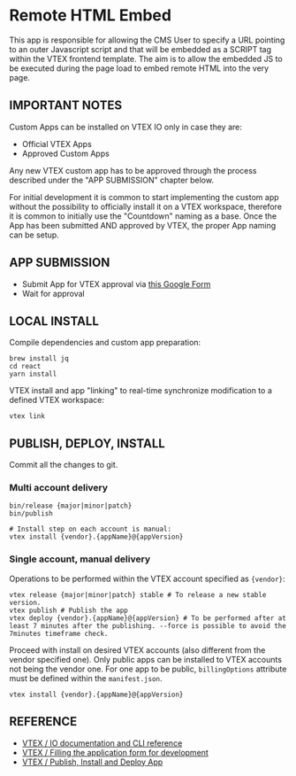# Remote HTML Embed

This app is responsible for allowing the CMS User to specify a URL pointing to an outer Javascript script and that will be embedded as a SCRIPT tag within the VTEX frontend template.
The aim is to allow the embedded JS to be executed during the page load to embed remote HTML into the very page.


## IMPORTANT NOTES

Custom Apps can be installed on VTEX IO only in case they are:
- Official VTEX Apps
- Approved Custom Apps

Any new VTEX custom app has to be approved through the process described under the "APP SUBMISSION" chapter below.

For initial development it is common to start implementing the custom app without the possibility to officially install it on a VTEX workspace, therefore it is common to initially use the "Countdown" naming as a base. Once the App has been submitted AND approved by VTEX, the proper App naming can be setup.


## APP SUBMISSION

- Submit App for VTEX approval via [this Google Form](https://forms.gle/f7bYdTA7tfdfB5tt7)
- Wait for approval


## LOCAL INSTALL

Compile dependencies and custom app preparation:

```
brew install jq
cd react
yarn install
```

VTEX install and app "linking" to real-time synchronize modification to a defined VTEX workspace:

```
vtex link
```

## PUBLISH, DEPLOY, INSTALL

Commit all the changes to git.

### Multi account delivery

```
bin/release {major|minor|patch}
bin/publish

# Install step on each account is manual:
vtex install {vendor}.{appName}@{appVersion}
```

### Single account, manual delivery

Operations to be performed within the VTEX account specified as `{vendor}`:

```
vtex release {major|minor|patch} stable # To release a new stable version.
vtex publish # Publish the app
vtex deploy {vendor}.{appName}@{appVersion} # To be performed after at least 7 minutes after the publishing. --force is possible to avoid the 7minutes timeframe check.
```

Proceed with install on desired VTEX accounts (also different from the vendor specified one).
Only public apps can be installed to VTEX accounts not being the vendor one. For one app to be public, `billingOptions` attribute must be defined within the `manifest.json`.

```
vtex install {vendor}.{appName}@{appVersion}
```

## REFERENCE

- [VTEX / IO documentation and CLI reference](https://developers.vtex.com/vtex-developer-docs/docs/vtex-io-documentation-vtex-io-cli-installation-and-command-reference)
- [VTEX / Filling the application form for development](https://vtex.io/docs/recipes/development/filling-the-application-form-for-development/)
- [VTEX / Publish, Install and Deploy App](https://developers.vtex.com/vtex-developer-docs/docs/vtex-io-documentation-making-your-new-app-version-publicly-available)
